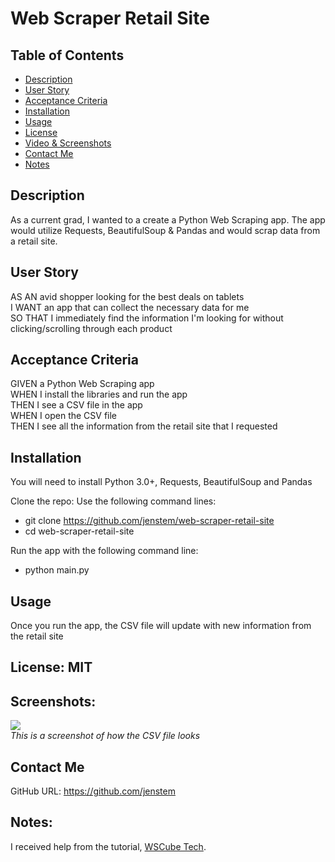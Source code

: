 # Web Scraper Retail Site

## Table of Contents
+ [Description](#description)
+ [User Story](#userstory)
+ [Acceptance Criteria](#acceptance)
+ [Installation](#installation)
+ [Usage](#usage)
+ [License](#license)
+ [Video & Screenshots](#screenshots)
+ [Contact Me](#contact)
+ [Notes](#notes)
##

<a id='description'></a>
## Description

As a current grad, I wanted to a create a Python Web Scraping app.  The app would utilize Requests, BeautifulSoup & Pandas and would scrap data from a retail site.
##

<a id='userstory'></a>
## User Story

AS AN avid shopper looking for the best deals on tablets\
I WANT an app that can collect the necessary data for me\
SO THAT I immediately find the information I'm looking for without clicking/scrolling through each product
##

<a id='acceptance'></a>
## Acceptance Criteria

GIVEN a Python Web Scraping app\
WHEN I install the libraries and run the app\
THEN I see a CSV file in the app\
WHEN I open the CSV file\
THEN I see all the information from the retail site that I requested
##

<a id='installation'></a>
## Installation
You will need to install Python 3.0+, Requests, BeautifulSoup and Pandas

Clone the repo:
Use the following command lines:
- git clone https://github.com/jenstem/web-scraper-retail-site
- cd web-scraper-retail-site

Run the app with the following command line:
- python main.py
##

<a id='usage'></a>
## Usage
Once you run the app, the CSV file will update with new information from the retail site
##

<a id='license'></a>
## License:  MIT
##

<a id='screenshots'></a>
## Screenshots:

![](https://github.com/jenstem/web-scraper-retail-site/blob/main/retail-site-table.png) <br>
*This is a screenshot of how the CSV file looks*
##

<a id='contact'></a>
## Contact Me
GitHub URL:  https://github.com/jenstem

##
<a id='notes'></a>
## Notes:

I received help from the tutorial, [WSCube Tech](https://www.youtube.com/watch?v=UabBGhnVqSo&list=PLc20sA5NNOvrsn3a78ewy2VTCXVV47NB4&index=1&pp=iAQB).
